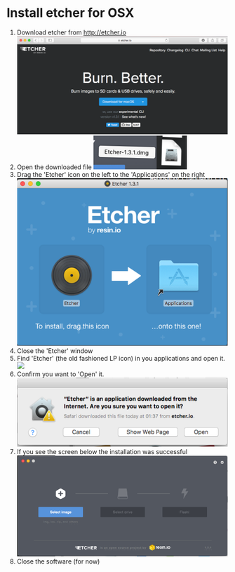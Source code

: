 # Install etcher for OSX

1. Download etcher from http://etcher.io
![](images/image00058.png)
1. Open the downloaded file
![](images/image00059.png)
1. Drag the 'Etcher' icon on the left to the 'Applications' on the right
![](images/image00060.png)
1. Close the 'Etcher' window
1. Find 'Etcher' (the old fashioned LP icon) in you applications and open it.
![](images/image000061.png)
1. Confirm you want to 'Open' it.
![](images/image00062.png)
1. If you see the screen below the installation was successful
![](images/image00063.png)
1. Close the software (for now)
